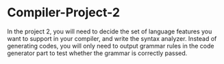 # Compiler-Project-2

In the project 2, you will need to decide the set of language features you want to support in your compiler, and write the syntax analyzer.
Instead of generating codes, you will only need to output grammar rules in the code generator part to test whether the grammar is correctly passed. 
